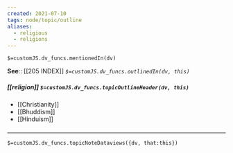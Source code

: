 ```yaml
---
created: 2021-07-10
tags: node/topic/outline
aliases:
  - religious
  - religions
---
```

`$=customJS.dv_funcs.mentionedIn(dv)`


**See**:: [[205 INDEX]]
*`$=customJS.dv_funcs.outlinedIn(dv, this)`*

##### [[religion]] `$=customJS.dv_funcs.topicOutlineHeader(dv, this)`
- [[Christianity]]
- [[Bhuddism]]
- [[Hinduism]]

### <hr class="dataviews"/>
`$=customJS.dv_funcs.topicNoteDataviews({dv, that:this})`